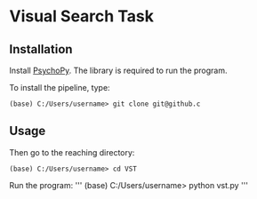 # Visual Search Task

## Installation
Install [PsychoPy](https://www.psychopy.org/). The library is required to run the program. 

To install the pipeline, type:
```
(base) C:/Users/username> git clone git@github.c
```  
## Usage

Then go to the reaching directory:
```
(base) C:/Users/username> cd VST
```  
Run the program:
'''
(base) C:/Users/username> python vst.py
'''
